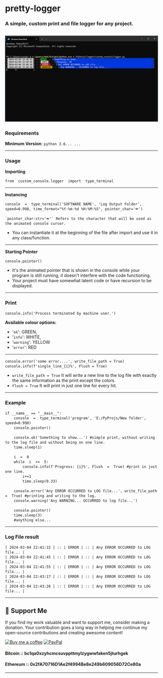 ﻿# pretty-logger
### A simple, custom print and file logger for any project.
![Alt text](https://github.com/Suundumused/pretty-logger/blob/main/README_assets/111461.png?raw=true)
---
### Requirements
**Minimum Version**: `python 3.6... ...`

---
### Usage
**Importing**

    from  custom_console.logger  import  type_terminal
---
**Instancing**

    console  =  type_terminal('SOFTWARE NAME', 'Log Output Folder', speed=0.998, time_format="%Y-%m-%d %H:%M:%S", pointer_char='⚮')

    `pointer_char:str='⚮'` Refers to the character that will be used as the animated console cursor.

 - You can instantiate it at the beginning of the file after import and use it in any class/function.

---
**Starting Pointer**

    console.pointer()

 - It's the animated pointer that is shown in the console while your program is still running, it doesn't interfere with the code functioning.
 - Your project must have somewhat latent code or have recursion to be displayed.
---
### Print
    console.info('Process terminated by machine user.')
**Available colour options:** 
 - '`ok`': GREEN, 
 - '`info`': WHITE, 
 - '`warning`': YELLOW
 - '`error`': RED
---

    console.error('some error....', write_file_path = True)
    console.info(f'single_line_{i}%', Flush = True)

 - `write_file_path = True` It will write a new line to the log file with exactly the same information as the print except the colors.
 - `Flush = True`  It will print in just one line for every hit.
---
### Example

    if __name__ == "__main__":
        console  =  type_terminal('program', 'E:/PyProjs/New folder', speed=0.998)
        console.pointer()

        console.ok('Something to show...') #simple print, without writing to the log file and without being on one line.
        time.sleep(1)

        i  =  0
        while  i  <=  5:
            console.info(f'Progress: {i}%', Flush  =  True) #print in just one line.
            i+=1
            time.sleep(0.33)

        console.error('Any ERROR OCCURRED to LOG file...', write_file_path  =  True) #printing and writing to the log.
        console.warning('Any WARNING... OCCURRED to log file...')
        
        console.pointer()
        time.sleep(3) 
        #anything else...
---
### Log File result
    | 2024-03-04 22:41:15 | :: | ERROR | :: | Any ERROR OCCURRED to LOG file... |
    | 2024-03-04 22:41:45 | :: | ERROR | :: | Any ERROR OCCURRED to LOG file... |
    | 2024-03-04 22:41:55 | :: | ERROR | :: | Any ERROR OCCURRED to LOG file... |
    | 2024-03-04 22:43:17 | :: | ERROR | :: | Any ERROR OCCURRED to LOG file... |
    | 2024-03-04 22:43:26 | :: | ERROR | :: | Any ERROR OCCURRED to LOG file... |
---
## 💖 Support Me

If you find my work valuable and want to support me, consider making a donation. Your contribution goes a long way in helping me continue my open-source contributions and creating awesome content!

[![Buy me a coffee](https://img.shields.io/badge/Buy%20me%20a%20coffee-Donate-blue.svg)](https://www.paypal.com/donate/?hosted_button_id=A2S5G97QM7XCJ)
[![PayPal](https://img.shields.io/badge/PayPal-Donate-blue.svg)](https://www.paypal.com/donate/?hosted_button_id=A2S5G97QM7XCJ)

#### Bitcoin :: **bc1qa0xzyhcmcsuvppttmylzygwwfaken5jturhgek**

#### Ethereum :: **0x2fA70716D1Ae2f4994Be8e249b609056D72Ce80a** 

---